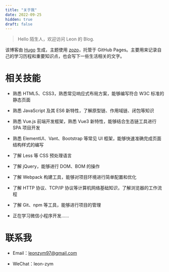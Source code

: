 ```yaml
---
title: "关于我"
date: 2022-09-25
hidden: true
draft: false
---
```


> Hello 陌生人，欢迎访问 Leon 的 Blog.

该博客由 [Hugo](https://gohugo.io) 生成，主题使用 [zozo](https://github.com/varkai/hugo-theme-zozo)，托管于 GitHub Pages。主要用来记录自己的学习历程和重要知识点，也会写下一些生活相关的文字。

# 相关技能

- 熟悉 HTML5、CSS3，熟悉常见响应式布局方案，能够编写符合 W3C 标准的静态页面
- 熟悉 JavaScript 及其 ES6 新特性，了解原型链、作用域链、闭包等知识
- 熟悉 Vue.js 前端开发框架，熟悉 Vue3 新特性，能够结合生态链工具进行 SPA 项目开发
- 熟悉 ElementUI、Vant、Bootstrap 等常见 UI 框架，能够快速准确完成页面结构样式的编写

- 了解 Less 等 CSS 预处理语言
- 了解 jQuery，能够进行 DOM、BOM 的操作
- 了解 Webpack 构建工具，能够对项目环境进行简单配置和优化
- 了解 HTTP 协议、TCP/IP 协议等计算机网络基础知识，了解浏览器的工作流程
- 了解 Git、npm 等工具，能够进行项目的管理

- 正在学习微信小程序开发……

# 联系我

- Email：[leonzym97@gmail.com](mailto:leonzym97@gmail.com)

- WeChat：leon-zym
